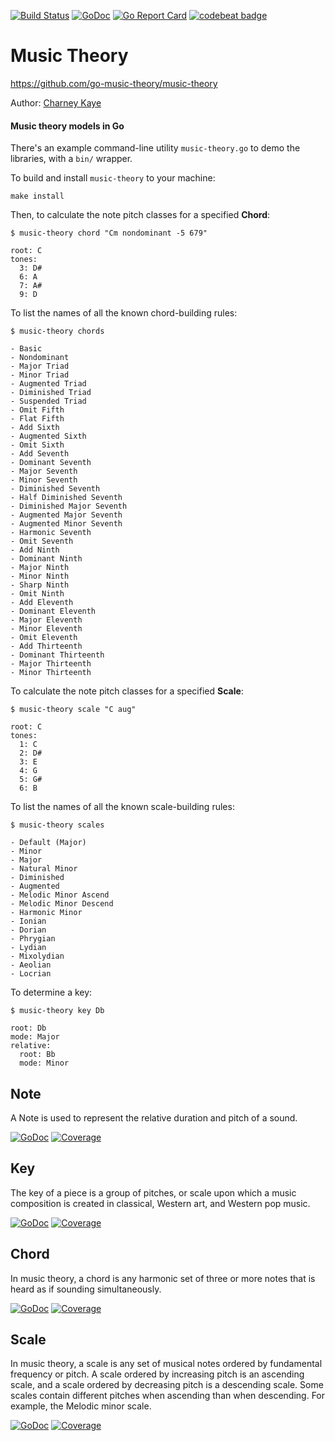 [![Build Status](https://travis-ci.org/go-music-theory/music-theory.svg?branch=master)](https://travis-ci.org/go-music-theory/music-theory) [![GoDoc](https://godoc.org/github.com/go-music-theory/music-theory?status.svg)](https://godoc.org/github.com/go-music-theory/music-theory) [![Go Report Card](https://goreportcard.com/badge/github.com/go-music-theory/music-theory)](https://goreportcard.com/report/github.com/go-music-theory/music-theory) [![codebeat badge](https://codebeat.co/badges/2636c257-5ea9-47dd-8194-871e29178c46)](https://codebeat.co/projects/github-com-go-music-theory-music-theory)

# Music Theory

https://github.com/go-music-theory/music-theory

Author: [Charney Kaye](http://w.charney.io)

#### Music theory models in Go

There's an example command-line utility `music-theory.go` to demo the libraries, with a `bin/` wrapper.

To build and install `music-theory` to your machine:

    make install

Then, to calculate the note pitch classes for a specified **Chord**:

    $ music-theory chord "Cm nondominant -5 679"
    
    root: C
    tones:
      3: D#
      6: A
      7: A#
      9: D

To list the names of all the known chord-building rules:

    $ music-theory chords
    
    - Basic
    - Nondominant
    - Major Triad
    - Minor Triad
    - Augmented Triad
    - Diminished Triad
    - Suspended Triad
    - Omit Fifth
    - Flat Fifth
    - Add Sixth
    - Augmented Sixth
    - Omit Sixth
    - Add Seventh
    - Dominant Seventh
    - Major Seventh
    - Minor Seventh
    - Diminished Seventh
    - Half Diminished Seventh
    - Diminished Major Seventh
    - Augmented Major Seventh
    - Augmented Minor Seventh
    - Harmonic Seventh
    - Omit Seventh
    - Add Ninth
    - Dominant Ninth
    - Major Ninth
    - Minor Ninth
    - Sharp Ninth
    - Omit Ninth
    - Add Eleventh
    - Dominant Eleventh
    - Major Eleventh
    - Minor Eleventh
    - Omit Eleventh
    - Add Thirteenth
    - Dominant Thirteenth
    - Major Thirteenth
    - Minor Thirteenth

To calculate the note pitch classes for a specified **Scale**:

    $ music-theory scale "C aug"
    
    root: C
    tones:
      1: C
      2: D#
      3: E
      4: G
      5: G#
      6: B

To list the names of all the known scale-building rules:

    $ music-theory scales
    
    - Default (Major)
    - Minor
    - Major
    - Natural Minor
    - Diminished
    - Augmented
    - Melodic Minor Ascend
    - Melodic Minor Descend
    - Harmonic Minor
    - Ionian
    - Dorian
    - Phrygian
    - Lydian
    - Mixolydian
    - Aeolian
    - Locrian

To determine a key:

    $ music-theory key Db
    
    root: Db
    mode: Major
    relative:
      root: Bb
      mode: Minor

## Note

A Note is used to represent the relative duration and pitch of a sound.

[![GoDoc](https://godoc.org/github.com/go-music-theory/music-theory/note?status.svg)](https://godoc.org/github.com/go-music-theory/music-theory/note) [![Coverage](https://img.shields.io/badge/coverage-100%-brightgreen.svg?style=flat)](https://gocover.io/github.com/go-music-theory/music-theory/note)

## Key

The key of a piece is a group of pitches, or scale upon which a music composition is created in classical, Western art, and Western pop music.

[![GoDoc](https://godoc.org/github.com/go-music-theory/music-theory/key?status.svg)](https://godoc.org/github.com/go-music-theory/music-theory/key) [![Coverage](https://img.shields.io/badge/coverage-100%-brightgreen.svg?style=flat)](https://gocover.io/github.com/go-music-theory/music-theory/key)

## Chord

In music theory, a chord is any harmonic set of three or more notes that is heard as if sounding simultaneously.

[![GoDoc](https://godoc.org/github.com/go-music-theory/music-theory/chord?status.svg)](https://godoc.org/github.com/go-music-theory/music-theory/chord) [![Coverage](https://img.shields.io/badge/coverage-100%-brightgreen.svg?style=flat)](https://gocover.io/github.com/go-music-theory/music-theory/chord)

## Scale

In music theory, a scale is any set of musical notes ordered by fundamental frequency or pitch. A scale ordered by increasing pitch is an ascending scale, and a scale ordered by decreasing pitch is a descending scale. Some scales contain different pitches when ascending than when descending. For example, the Melodic minor scale.

[![GoDoc](https://godoc.org/github.com/go-music-theory/music-theory/scale?status.svg)](https://godoc.org/github.com/go-music-theory/music-theory/scale) [![Coverage](https://img.shields.io/badge/coverage-100%-brightgreen.svg?style=flat)](https://gocover.io/github.com/go-music-theory/music-theory/scale)
